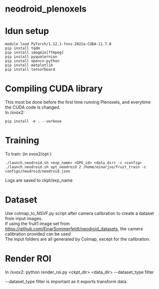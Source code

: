 # neodroid_plenoxels

# Idun setup
```
module load PyTorch/1.12.1-foss-2022a-CUDA-11.7.0
pip install tqdm
pip install imageio[ffmpeg]
pip install pyquaternion
pip install opencv-python
pip install matplotlib
pip install tensorboard
```

# Compiling CUDA library
This most be done before the first time running Plenoxels, and everytime the CUDA code is changed.\
In /svox2:
```
pip install -e . --verbose
```

# Training

To train: (in svox2/opt )
```
./launch_neodroid.sh <exp_name> <GPU_id> <data_dir> -c <config>
./launch_neodroid.sh opt_neodroid 2 /home/einarjso/fruit_train -c configs/neodroid/neodroid.json
```
Logs are saved to ckpt/exp_name

# Dataset

Use colmap_to_NSVF.py script after camera calibration to create a dataset from input images.\
If using the fruit1 image set from https://github.com/EinarSommerfeldt/neodroid_datasets, the camera calibration provided can be used\
The input folders are all generated by Colmap, except for the calibration.

# Render ROI

In /svox2:
python render_roi.py <ckpt_dir> <data_dir> --dataset_type filter

--dataset_type filter is important as it exports transform data.
